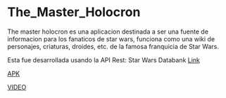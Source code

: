 # The_Master_Holocron

The master holocron es una aplicacion destinada a ser una fuente de informacion para los fanaticos de star wars, funciona como una wiki de personajes, criaturas, droides, etc. de la famosa franquicia de Star Wars.

Esta fue desarrollada usando la API Rest: Star Wars Databank
[Link](https://starwars-databank.vercel.app/)

[APK](build/app/outputs/flutter-apk/app-debug.apk)

[VIDEO](https://youtu.be/FlAYdPo2cr8)

